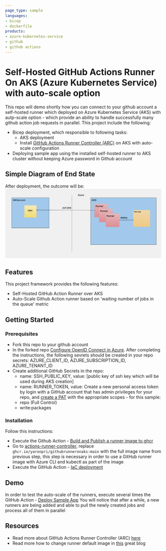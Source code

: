 ```yaml
---
page_type: sample
languages:
- bicep
- dockerfile
products:
- azure-kubernetes-service
- github
- github actions
---
```



# Self-Hosted GitHub Actions Runner On AKS (Azure Kubernetes Service) with auto-scale option

This repo will demo shortly how you can connect to your github account a self-hosted runner which deployed on Azure Kubernetes Service (AKS) with autp-scale option - which provide an ability to handle successfully many github action job requests in parallel.
This project include the following: 
- Bicep deployment, which responsible to following tasks:
  - AKS deployment
  - Install [GitHub Actions Runner Controller (ARC)](https://github.com/actions-runner-controller/actions-runner-controller/blob/master/docs/detailed-docs.md) on AKS with auto-scale configuration
- Deploying sample app using the installed self-hosted runner to AKS cluster without keeping Azure password in Github account

## Simple Diagram of End State
After deployment, the outcome will be:
![alt text](image/sketch.png)

## Features

This project framework provides the following features:

* Self-Hosted GitHub Action Runner over AKS
* Auto-Scale Github Action runner based on 'waiting number of jobs in the queue' metric

## Getting Started

### Prerequisites

- Fork this repo to your github account
- In the forked repo [Configure OpenID Connect in Azure](https://learn.microsoft.com/en-us/azure/developer/github/connect-from-azure?tabs=azure-portal%2Clinux). After completing the instructions, the following sevrets should be created in your repo secrets: AZURE_CLIENT_ID, AZURE_SUBSCRIPTION_ID, AZURE_TENANT_ID
- Create additional GitHub Secrets in the repo: 
  - name: SSH_PUBLIC_KEY, value: [public key of ssh key which will be used during AKS creation]
  - name: RUNNER_TOKEN, value: Create a new personal access token by login with a GitHub account that has admin privileges for your repo, and [create a PAT](https://github.com/settings/tokens/new) with the appropriate scopes - for this sample:
  -  repo (Full Control)
  -  write:packages

### Installation

Follow this instructions:

- Execute the Github Action - [Build and Publish a runner image to ghcr](.github/workflows/buildImage.yaml)
- Go to [actions-runner-controller](runner/actions-runner-controller.yaml), replace ```ghcr.io/yaronpri/githubrunneronaks:main``` with the full image name from previous step, this step is necessary in order to use a GitHub runner image with Azure CLI and kubectl as part of the image 
- Execute the GitHub Action - [IaC deployment](.github/workflows/deployIaC.yaml)

## Demo

In order to test the auto-scale of the runners, execute several times the GitHub Action - [Deploy Sample App](.github/workflows/deployApp.yaml)
You will notice that after a while, a new runners are being added and able to pull the newly created jobs and process all of them in parallel

## Resources

- Read more about GitHub Actions Runner Controller (ARC) [here](https://github.com/actions-runner-controller/actions-runner-controller/blob/master/docs/detailed-docs.md)
- Read more how to change runner default image in [this](https://freshbrewed.science/2021/12/01/gh-actions.html) great blog

